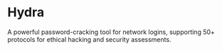 # Hydra
A powerful password-cracking tool for network logins, supporting 50+ protocols for ethical hacking and security assessments.
